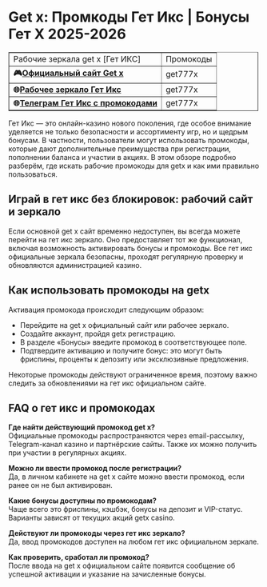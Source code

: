 <h1>Get x: Промкоды Гет Икс | Бонусы Гет Х 2025-2026</h1>

<table border="1" cellpadding="1" cellspacing="1" style="width:500px">
	<tbody>
		<tr>
			<td>Рабочие зеркала get x [Гет ИКС]</td>
			<td>Промокоды</td>
		</tr>
		<tr>
			<td><strong>🎮<a href="https://levelx.top/t52b20c3d">Официальный сайт Get x</a></strong></td>
			<td>get777x</td>
		</tr>
		<tr>
			<td><strong>🌐<a href="https://levelx.top/t52b20c3d">Рабочее зеркало Гет Икс</a></strong></td>
			<td>get777x</td>
		</tr>
    <tr>
			<td><strong>🌐<a href="https://t.me/getx_site_official">Телеграм Гет Икс с промокодами</a></strong></td>
			<td>get777x</td>
		</tr>
	</tbody>
</table>

<p>Гет Икс — это онлайн-казино нового поколения, где особое внимание уделяется не только безопасности и ассортименту игр, но и щедрым бонусам. В частности, пользователи могут использовать промокоды, которые дают дополнительные преимущества при регистрации, пополнении баланса и участии в акциях. В этом обзоре подробно разберём, где искать рабочие промокоды для getx и как ими правильно пользоваться.</p>

<h2>Играй в гет икс без блокировок: рабочий сайт и зеркало</h2>
<p>Если основной get x сайт временно недоступен, вы всегда можете перейти на гет икс зеркало. Оно предоставляет тот же функционал, включая возможность активировать бонусы и промокоды. Все гет икс официальные зеркала безопасны, проходят регулярную проверку и обновляются администрацией казино.</p>

<h2>Как использовать промокоды на getx</h2>
<p>Активация промокода происходит следующим образом:
<ul>
<li>Перейдите на get x официальный сайт или рабочее зеркало.</li>
<li>Создайте аккаунт, пройдя getx регистрацию.</li>
<li>В разделе «Бонусы» введите промокод в соответствующее поле.</li>
<li>Подтвердите активацию и получите бонус: это могут быть фриспины, проценты к депозиту или эксклюзивные предложения.</li>
</ul>
Некоторые промокоды действуют ограниченное время, поэтому важно следить за обновлениями на гет икс официальном сайте.</p>

<h2>FAQ о гет икс и промокодах</h2>
<p><strong>Где найти действующий промокод get x?</strong><br>
Официальные промокоды распространяются через email-рассылку, Telegram-канал казино и партнёрские сайты. Также их можно получить при участии в регулярных акциях.</p>

<p><strong>Можно ли ввести промокод после регистрации?</strong><br>
Да, в личном кабинете на get x сайте можно ввести промокод, если ранее он не был активирован.</p>

<p><strong>Какие бонусы доступны по промокодам?</strong><br>
Чаще всего это фриспины, кэшбэк, бонусы на депозит и VIP-статус. Варианты зависят от текущих акций getx casino.</p>

<p><strong>Действуют ли промокоды через гет икс зеркало?</strong><br>
Да, ввод промокодов доступен на любом гет икс официальном зеркале.</p>

<p><strong>Как проверить, сработал ли промокод?</strong><br>
После ввода на get x официальном сайте появится сообщение об успешной активации и указание на зачисленные бонусы.</p>
